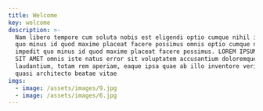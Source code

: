 ```yaml
---
title: Welcome
key: welcome
description: >-
  Nam libero tempore cum soluta nobis est eligendi optio cumque nihil impedit
  quo minus id quod maxime placeat facere possimus omnis optio cumque nihil
  impedit quo minus id quod maxime placeat facere possimus. LOREM IPSUM DOLOR
  SIT AMET omnis iste natus error sit voluptatem accusantium doloremque
  laudantium, totam rem aperiam, eaque ipsa quae ab illo inventore veritatis et
  quasi architecto beatae vitae
imgs:
  - image: /assets/images/9.jpg
  - image: /assets/images/6.jpg
---
```



